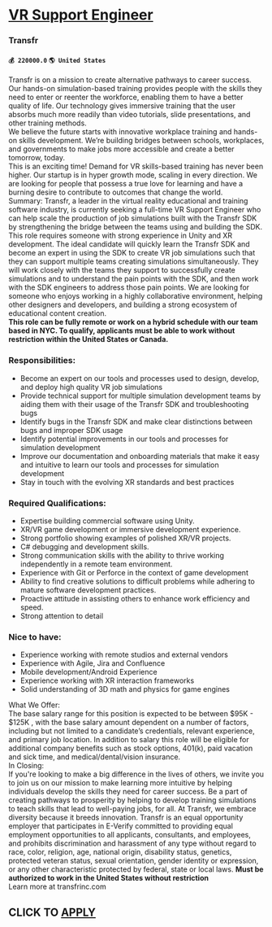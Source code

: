 # [VR Support Engineer](https://www.remotewlb.com/apply/vr-support-engineer)  
### Transfr  
#### `💰 220000.0` `🌎 United States`  
Transfr is on a mission to create alternative pathways to career success. Our hands-on simulation-based training provides people with the skills they need to enter or reenter the workforce, enabling them to have a better quality of life. Our technology gives immersive training that the user absorbs much more readily than video tutorials, slide presentations, and other training methods.  
We believe the future starts with innovative workplace training and hands-on skills development. We’re building bridges between schools, workplaces, and governments to make jobs more accessible and create a better tomorrow, today.  
This is an exciting time! Demand for VR skills-based training has never been higher. Our startup is in hyper growth mode, scaling in every direction. We are looking for people that possess a true love for learning and have a burning desire to contribute to outcomes that change the world.  
Summary: Transfr, a leader in the virtual reality educational and training software industry, is currently seeking a full-time VR Support Engineer who can help scale the production of job simulations built with the Transfr SDK by strengthening the bridge between the teams using and building the SDK.  
This role requires someone with strong experience in Unity and XR development. The ideal candidate will quickly learn the Transfr SDK and become an expert in using the SDK to create VR job simulations such that they can support multiple teams creating simulations simultaneously. They will work closely with the teams they support to successfully create simulations and to understand the pain points with the SDK, and then work with the SDK engineers to address those pain points. We are looking for someone who enjoys working in a highly collaborative environment, helping other designers and developers, and building a strong ecosystem of educational content creation.  
**This role can be fully remote or work on a hybrid schedule with our team based in NYC. To qualify, applicants must be able to work without restriction within the United States or Canada.**

### Responsibilities:

  * Become an expert on our tools and processes used to design, develop, and deploy high quality VR job simulations
  * Provide technical support for multiple simulation development teams by aiding them with their usage of the Transfr SDK and troubleshooting bugs
  * Identify bugs in the Transfr SDK and make clear distinctions between bugs and improper SDK usage
  * Identify potential improvements in our tools and processes for simulation development
  * Improve our documentation and onboarding materials that make it easy and intuitive to learn our tools and processes for simulation development
  * Stay in touch with the evolving XR standards and best practices

### Required Qualifications:

  * Expertise building commercial software using Unity.
  * XR/VR game development or immersive development experience.
  * Strong portfolio showing examples of polished XR/VR projects.
  * C# debugging and development skills.
  * Strong communication skills with the ability to thrive working independently in a remote team environment.
  * Experience with Git or Perforce in the context of game development
  * Ability to find creative solutions to difficult problems while adhering to mature software development practices.
  * Proactive attitude in assisting others to enhance work efficiency and speed.
  * Strong attention to detail

### Nice to have:

  * Experience working with remote studios and external vendors
  * Experience with Agile, Jira and Confluence
  * Mobile development/Android Experience
  * Experience working with XR interaction frameworks
  * Solid understanding of 3D math and physics for game engines

What We Offer:  
The base salary range for this position is expected to be between $95K - $125K , with the base salary amount dependent on a number of factors, including but not limited to a candidate’s credentials, relevant experience, and primary job location. In addition to salary this role will be eligible for additional company benefits such as stock options, 401(k), paid vacation and sick time, and medical/dental/vision insurance.  
In Closing:  
If you're looking to make a big difference in the lives of others, we invite you to join us on our mission to make learning more intuitive by helping individuals develop the skills they need for career success. Be a part of creating pathways to prosperity by helping to develop training simulations to teach skills that lead to well-paying jobs, for all. At Transfr, we embrace diversity because it breeds innovation. Transfr is an equal opportunity employer that participates in E-Verify committed to providing equal employment opportunities to all applicants, consultants, and employees, and prohibits discrimination and harassment of any type without regard to race, color, religion, age, national origin, disability status, genetics, protected veteran status, sexual orientation, gender identity or expression, or any other characteristic protected by federal, state or local laws. **Must be authorized to work in the United States without restriction**  
Learn more at transfrinc.com  
## CLICK TO [APPLY](https://www.remotewlb.com/apply/vr-support-engineer)

